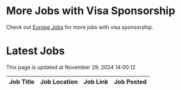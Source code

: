 # More Jobs with Visa Sponsorship

Check out [Europe Jobs](https://github.com/sureshparimi/europejobs#latest-jobs) for more jobs with visa sponsorship.

# Latest Jobs

This page is updated at November 29, 2024 14:00:12

| Job Title | Job Location | Job Link | Job Posted |
| --- | --- | --- | --- |
